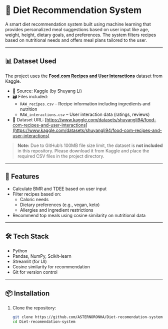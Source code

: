 # 🥗 Diet Recommendation System

A smart diet recommendation system built using machine learning that provides personalized meal suggestions based on user input like age, weight, height, dietary goals, and preferences. The system filters recipes based on nutritional needs and offers meal plans tailored to the user.

---

## 📊 Dataset Used

The project uses the **[Food.com Recipes and User Interactions](https://www.kaggle.com/datasets/shuyangli94/food-com-recipes-and-user-interactions)** dataset from Kaggle.

- 📂 Source: Kaggle (by Shuyang Li)
- 🗃️ Files included:
  - `RAW_recipes.csv` – Recipe information including ingredients and nutrition
  - `RAW_interactions.csv` – User interaction data (ratings, reviews)
- 🔗 Dataset URL: [https://www.kaggle.com/datasets/shuyangli94/food-com-recipes-and-user-interactions](https://www.kaggle.com/datasets/shuyangli94/food-com-recipes-and-user-interactions)

> **Note:** Due to GitHub’s 100MB file size limit, the dataset is **not included** in this repository. Please download it from Kaggle and place the required CSV files in the project directory.

---

## 🚀 Features

- Calculate BMR and TDEE based on user input
- Filter recipes based on:
  - Caloric needs
  - Dietary preferences (e.g., vegan, keto)
  - Allergies and ingredient restrictions
- Recommend top meals using cosine similarity on nutritional data

---

## 🛠️ Tech Stack

- Python
- Pandas, NumPy, Scikit-learn
- Streamlit (for UI)
- Cosine similarity for recommendation
- Git for version control

---

## 📦 Installation

1. Clone the repository:
   ```bash
   git clone https://github.com/ASTERNORONHA/Diet-recomendation-system.git
   cd Diet-recomendation-system

